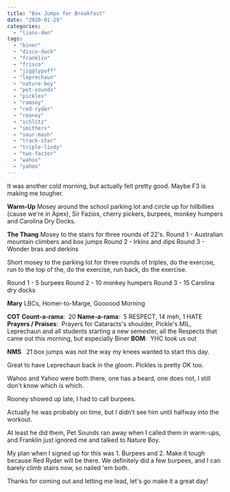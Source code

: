 ```yaml
---
title: "Box Jumps for Breakfast"
date: "2020-01-29"
categories: 
  - "lions-den"
tags: 
  - "biner"
  - "disco-duck"
  - "franklin"
  - "frisco"
  - "jigglypuff"
  - "leprechaun"
  - "nature-boy"
  - "pet-sounds"
  - "pickles"
  - "ramsey"
  - "red-ryder"
  - "rooney"
  - "schlitz"
  - "smithers"
  - "sour-mash"
  - "track-star"
  - "triple-lindy"
  - "two-factor"
  - "wahoo"
  - "yahoo"
---
```


It was another cold morning, but actually felt pretty good. Maybe F3 is making me tougher.

**Warm-Up** Mosey around the school parking lot and circle up for hillbillies (cause we're in Apex), Sir Fazios, cherry pickers, burpees, monkey humpers and Carolina Dry Docks.

**The Thang** Mosey to the stairs for three rounds of 22's. Round 1 - Australian mountain climbers and box jumps Round 2 - Irkins and dips Round 3 - Wonder bras and derkins

Short mosey to the parking lot for three rounds of triples, do the exercise, run to the top of the, do the exercise, run back, do the exercise.

Round 1 - 5 burpees Round 2 - 10 monkey humpers Round 3 - 15 Carolina dry docks

**Mary** LBCs, Homer-to-Marge, Goooood Morning

**COT** **Count-a-rama**:  20 **Name-a-rama**:  5 RESPECT, 14 meh, 1 HATE **Prayers / Praises**:  Prayers for Cataracts's shoulder, Pickle's MIL, Leprechaun and all students starting a new semester, all the Respects that came out this morning, but especially Biner **BOM**:  YHC took us out

**NMS**   21 box jumps was not the way my knees wanted to start this day.

Great to have Leprechaun back in the gloom. Pickles is pretty OK too.

Wahoo and Yahoo were both there, one has a beard, one does not, I still don't know which is which.

Rooney showed up late, I had to call burpees.

Actually he was probably on time, but I didn't see him until halfway into the workout.

At least he did them, Pet Sounds ran away when I called them in warm-ups, and Franklin just ignored me and talked to Nature Boy.

My plan when I signed up for this was 1. Burpees and 2. Make it tough because Red Ryder will be there. We definitely did a few burpees, and I can barely climb stairs now, so nailed 'em both.

Thanks for coming out and letting me lead, let's go make it a great day!
